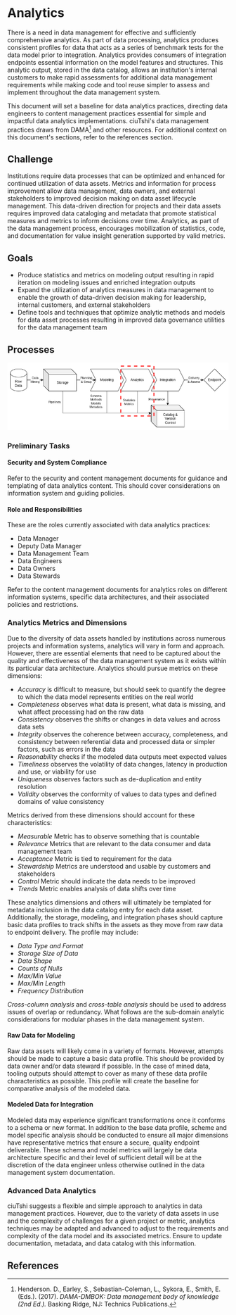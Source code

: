 # Analytics

There is a need in data management for effective and sufficiently comprehensive analytics. As part of data processing, analytics produces consistent profiles for data that acts as a series of benchmark tests for the data model prior to integration. Analytics provides consumers of integration endpoints essential information on the model features and structures. This analytic output, stored in the data catalog, allows an institution's internal customers to make rapid assessments for additional data management requirements while making code and tool reuse simpler to assess and implement throughout the data management system.

This document will set a baseline for data analytics practices, directing data engineers to content management practices essential for simple and impactful data analytics implementations. ciuTshi's data management practices draws from DAMA[^1] and other resources. For additional context on this document's sections, refer to the references section.

## Challenge

Institutions require data processes that can be optimized and enhanced for continued utilization of data assets. Metrics and information for process improvement allow data management, data owners, and external stakeholders to improved decision making on data asset lifecycle management. This data-driven direction for projects and their data assets requires improved data cataloging and metadata that promote statistical measures and metrics to inform decisions over time. Analytics, as part of the data management process, encourages mobilization of statistics, code, and documentation for value insight generation supported by valid metrics.

## Goals

* Produce statistics and metrics on modeling output resulting in rapid iteration on modeling issues and enriched integration outputs
* Expand the utilization of analytics measures in data management to enable the growth of data-driven decision making for leadership, internal customers, and external stakeholders
* Define tools and techniques that optimize analytic methods and models for data asset processes resulting in improved data governance utilities for the data management team

## Processes

![Data Overview - Analytics](static/images/dm_overview_analytics.png)

### Preliminary Tasks

#### Security and System Compliance

Refer to the security and content management documents for guidance and templating of data analytics content. This should cover considerations on information system and guiding policies.

#### Role and Responsibilities

These are the roles currently associated with data analytics practices:

* Data Manager
* Deputy Data Manager
* Data Management Team
* Data Engineers
* Data Owners
* Data Stewards

Refer to the content management documents for analytics roles on different information systems, specific data architectures, and their associated policies and restrictions.

### Analytics Metrics and Dimensions

Due to the diversity of data assets handled by institutions across numerous projects and information systems, analytics will vary in form and approach. However, there are essential elements that need to be captured about the quality and effectiveness of the data management system as it exists within its particular data architecture. Analytics should pursue metrics on these dimensions:

* _Accuracy_ is difficult to measure, but should seek to quantify the degree to which the data model represents entities on the real world
* _Completeness_ observes what data is present, what data is missing, and what affect processing had on the raw data
* _Consistency_ observes the shifts or changes in data values and across data sets
* _Integrity_ observes the coherence between accuracy, completeness, and consistency between referential data and processed data or simpler factors, such as errors in the data
* _Reasonability_ checks if the modeled data outputs meet expected values
* _Timeliness_ observes the volatility of data changes, latency in production and use, or viability for use
* _Uniqueness_ observes factors such as de-duplication and entity resolution
* _Validity_ observes the conformity of values to data types and defined domains of value consistency

Metrics derived from these dimensions should account for these characteristics:

* _Measurable_ Metric has to observe something that is countable
* _Relevance_ Metrics that are relevant to the data consumer and data management team
* _Acceptance_ Metric is tied to requirement for the data
* _Stewardship_ Metrics are understood and usable by customers and stakeholders
* _Control_ Metric should indicate the data needs to be improved
* _Trends_ Metric enables analysis of data shifts over time

These analytics dimensions and others will ultimately be templated for metadata inclusion in the data catalog entry for each data asset. Additionally, the storage, modeling, and integration phases should capture basic data profiles to track shifts in the assets as they move from raw data to endpoint delivery. The profile may include:

* _Data Type and Format_
* _Storage Size of Data_
* _Data Shape_
* _Counts of Nulls_
* _Max/Min Value_
* _Max/Min Length_
* _Frequency Distribution_

_Cross-column analysis_ and _cross-table analysis_ should be used to address issues of overlap or redundancy. What follows are the sub-domain analytic considerations for modular phases in the data management system.

#### Raw Data for Modeling

Raw data assets will likely come in a variety of formats. However, attempts should be made to capture a basic data profile. This should be provided by data owner and/or data steward if possible. In the case of mined data, tooling outputs should attempt to cover as many of these data profile characteristics as possible. This profile will create the baseline for comparative analysis of the modeled data.

#### Modeled Data for Integration

Modeled data may experience significant transformations once it conforms to a schema or new format. In addition to the base data profile, scheme and model specific analysis should be conducted to ensure all major dimensions have representative metrics that ensure a secure, quality endpoint deliverable. These schema and model metrics will largely be data architecture specific and their level of sufficient detail will be at the discretion of the data engineer unless otherwise outlined in the data management system documentation.

### Advanced Data Analytics

ciuTshi suggests a flexible and simple approach to analytics in data management practices. However, due to the variety of data assets in use and the complexity of challenges for a given project or metric, analytics techniques may be adapted and advanced to adjust to the requirements and complexity of the data model and its associated metrics. Ensure to update documentation, metadata, and data catalog with this information.

## References

[^1]: Henderson. D., Earley, S., Sebastian-Coleman, L., Sykora, E., Smith, E. (Eds.). (2017). _DAMA-DMBOK: Data management body of knowledge (2nd Ed.)._ Basking Ridge, NJ: Technics Publications.
